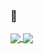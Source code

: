 ### 👋
<!--
**coltonc3/coltonc3** is a ✨ _special_ ✨ repository because its `README.md` (this file) appears on your GitHub profile.

Here are some ideas to get you started:

- 🔭 I’m currently working on ...
- 🌱 I’m currently learning ...
- 👯 I’m looking to collaborate on ...
- 🤔 I’m looking for help with ...
- 💬 Ask me about ...
- 📫 How to reach me: ...
- 😄 Pronouns: ...
- ⚡ Fun fact: ...
-->
<a href="https://github.com/coltonc3/github-readme-stats">
  <img align="center" src="https://github-readme-stats.vercel.app/api?username=coltonc3&show_icons=true&theme=dracula" />
</a>
<a href="https://github.com/coltonc3/github-readme-stats">
  <img align="center" src="https://github-readme-stats.vercel.app/api/top-langs/?username=coltonc3&theme=dracula" />
</a>
